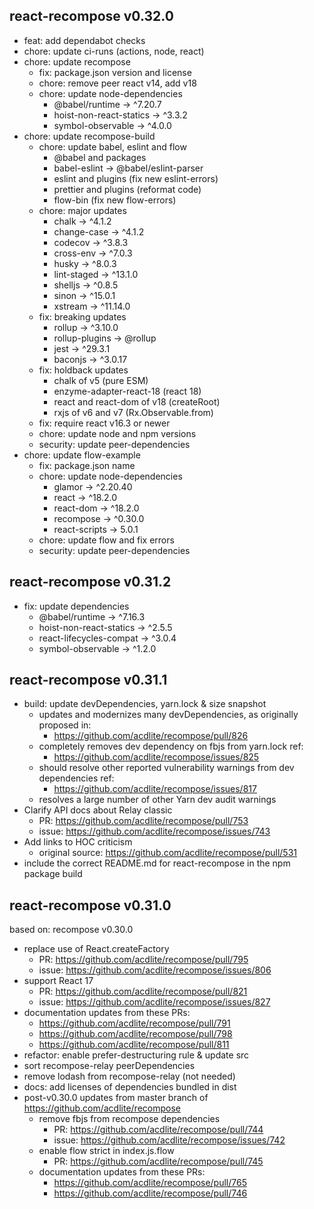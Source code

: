 ## react-recompose v0.32.0

- feat: add dependabot checks
- chore: update ci-runs (actions, node, react)
- chore: update recompose
  - fix: package.json version and license
  - chore: remove peer react v14, add v18
  - chore: update node-dependencies
    - @babel/runtime -> ^7.20.7
    - hoist-non-react-statics -> ^3.3.2
    - symbol-observable -> ^4.0.0
- chore: update recompose-build
  - chore: update babel, eslint and flow
    - @babel and packages
    - babel-eslint -> @babel/eslint-parser
    - eslint and plugins (fix new eslint-errors)
    - prettier and plugins (reformat code)
    - flow-bin (fix new flow-errors)
  - chore: major updates
    - chalk -> ^4.1.2
    - change-case -> ^4.1.2
    - codecov -> ^3.8.3
    - cross-env -> ^7.0.3
    - husky -> ^8.0.3
    - lint-staged -> ^13.1.0
    - shelljs -> ^0.8.5
    - sinon -> ^15.0.1
    - xstream -> ^11.14.0
  - fix: breaking updates
    - rollup -> ^3.10.0
    - rollup-plugins -> @rollup
    - jest -> ^29.3.1
    - baconjs -> ^3.0.17
  - fix: holdback updates
    - chalk of v5 (pure ESM)
    - enzyme-adapter-react-18 (react 18)
    - react and react-dom of v18 (createRoot)
    - rxjs of v6 and v7 (Rx.Observable.from)
  - fix: require react v16.3 or newer
  - chore: update node and npm versions
  - security: update peer-dependencies
- chore: update flow-example
  - fix: package.json name
  - chore: update node-dependencies
    - glamor -> ^2.20.40
    - react -> ^18.2.0
    - react-dom -> ^18.2.0
    - recompose -> ^0.30.0
    - react-scripts -> 5.0.1
  - chore: update flow and fix errors
  - security: update peer-dependencies

## react-recompose v0.31.2

- fix: update dependencies
  - @babel/runtime -> ^7.16.3
  - hoist-non-react-statics -> ^2.5.5
  - react-lifecycles-compat -> ^3.0.4
  - symbol-observable -> ^1.2.0

## react-recompose v0.31.1

- build: update devDependencies, yarn.lock & size snapshot
  - updates and modernizes many devDependencies, as originally proposed in:
    - https://github.com/acdlite/recompose/pull/826
  - completely removes dev dependency on fbjs from yarn.lock ref:
    - https://github.com/acdlite/recompose/issues/825
  - should resolve other reported vulnerability warnings from dev dependencies ref:
    - https://github.com/acdlite/recompose/issues/817
  - resolves a large number of other Yarn dev audit warnings
- Clarify API docs about Relay classic
  - PR: https://github.com/acdlite/recompose/pull/753
  - issue: https://github.com/acdlite/recompose/issues/743
- Add links to HOC criticism
  - original source: https://github.com/acdlite/recompose/pull/531
- include the correct README.md for react-recompose in the npm package build

## react-recompose v0.31.0

based on: recompose v0.30.0

- replace use of React.createFactory
  - PR: https://github.com/acdlite/recompose/pull/795
  - issue: https://github.com/acdlite/recompose/issues/806
- support React 17
  - PR: https://github.com/acdlite/recompose/pull/821
  - issue: https://github.com/acdlite/recompose/issues/827
- documentation updates from these PRs:
  - https://github.com/acdlite/recompose/pull/791
  - https://github.com/acdlite/recompose/pull/798
  - https://github.com/acdlite/recompose/pull/811
- refactor: enable prefer-destructuring rule & update src
- sort recompose-relay peerDependencies
- remove lodash from recompose-relay (not needed)
- docs: add licenses of dependencies bundled in dist
- post-v0.30.0 updates from master branch of https://github.com/acdlite/recompose
  - remove fbjs from recompose dependencies
    - PR: https://github.com/acdlite/recompose/pull/744
    - issue: https://github.com/acdlite/recompose/issues/742
  - enable flow strict in index.js.flow
    - PR: https://github.com/acdlite/recompose/pull/745
  - documentation updates from these PRs:
    - https://github.com/acdlite/recompose/pull/765
    - https://github.com/acdlite/recompose/pull/746
